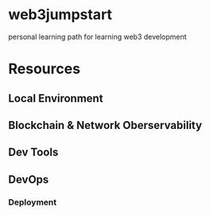 # web3jumpstart
personal learning path for learning web3 development
# Resources 
## Local Environment
## Blockchain & Network Oberservability 
## Dev Tools
## DevOps
### Deployment

